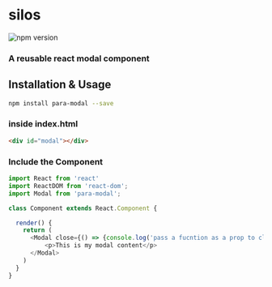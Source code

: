 # silos

![npm version](https://img.shields.io/npm/v/silos)


### A reusable react modal component


## Installation & Usage

```sh
npm install para-modal --save
```
### inside index.html
```html
<div id="modal"></div>
```

### Include the Component

```js
import React from 'react'
import ReactDOM from 'react-dom';
import Modal from 'para-modal';

class Component extends React.Component {

  render() {
    return (
      <Modal close={() => {console.log('pass a fucntion as a prop to close the modal')} }>
          <p>This is my modal content</p>
      </Modal>
    )
  }
}
```